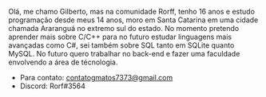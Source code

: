 Olá, me chamo Gilberto, mas na comunidade Rorff, tenho 16 anos e estudo programação desde meus 14 anos, moro em Santa Catarina em uma cidade chamada Araranguá no extremo sul do estado. No momento pretendo aprender mais sobre C/C++ para no futuro estudar linguagens mais avançadas como C#, sei também sobre SQL tanto em SQLite quanto MySQL. No futuro quero trabalhar no back-end e fazer uma faculdade envolvendo a área de técnologia.

- Para contato: contatogmatos7373@gmail.com
- Discord: Rorf#3564

